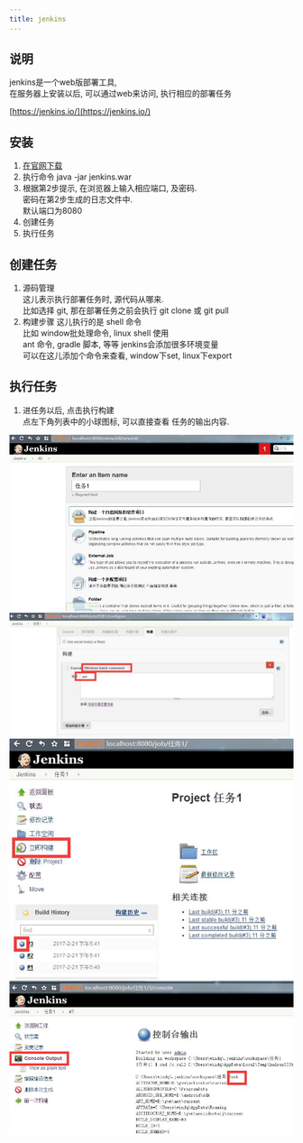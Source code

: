 ```yaml
---
title: jenkins
---
```


说明
---
jenkins是一个web版部署工具,   
在服务器上安装以后, 可以通过web来访问, 执行相应的部署任务

[https://jenkins.io/](https://jenkins.io/)

安装
---
1. [在官网下载](https://jenkins.io/)
2. 执行命令 java -jar jenkins.war
3. 根据第2步提示, 在浏览器上输入相应端口, 及密码.  
        密码在第2步生成的日志文件中.  
        默认端口为8080  
4. 创建任务
5. 执行任务


创建任务
---
1. 源码管理  
        这儿表示执行部署任务时, 源代码从哪来.  
        比如选择 git, 那在部署任务之前会执行 git clone 或 git pull
2. 构建步骤
        这儿执行的是 shell 命令  
        比如 window批处理命令, linux shell 使用  
        ant 命令, gradle 脚本, 等等
        jenkins会添加很多环境变量  
        可以在这儿添加个命令来查看, window下set, linux下export

执行任务
---
1. 进任务以后, 点击执行构建  
    点左下角列表中的小球图标, 可以直接查看 任务的输出内容.  

![示例](/images/jks.1.jpg)
![示例](/images/jks.2.jpg)
![示例](/images/jks.3.jpg)
![示例](/images/jks.4.jpg)

